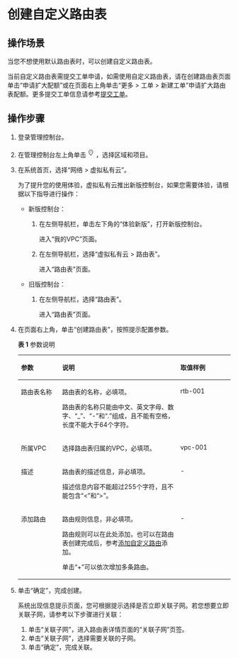 # 创建自定义路由表<a name="vpc_route01_0005"></a>

## 操作场景<a name="zh-cn_topic_0212076960_s974a02c09b8e44f59dcc9335de2d030a"></a>

当您不想使用默认路由表时，可以创建自定义路由表。

当前自定义路由表需提交工单申请，如需使用自定义路由表，请在创建路由表页面单击“申请扩大配额”或在页面右上角单击“更多 \> 工单 \> 新建工单”申请扩大路由表配额。更多提交工单信息请参考[提交工单](https://support.huaweicloud.com/usermanual-ticket/zh-cn_topic_0127038618.html)。

## 操作步骤<a name="zh-cn_topic_0212076960_section1413101810288"></a>

1.  登录管理控制台。
2.  在管理控制台左上角单击![](figures/icon-region.png)，选择区域和项目。
3.  在系统首页，选择“网络 \> 虚拟私有云”。

    为了提升您的使用体验，虚拟私有云推出新版控制台，如果您需要体验，请根据以下指导进行操作：

    -   新版控制台：
        1.  在左侧导航栏，单击左下角的“体验新版”，打开新版控制台。

            进入“我的VPC”页面。

        2.  在左侧导航栏，选择“虚拟私有云 \> 路由表”。

            进入“路由表”页面。

    -   旧版控制台：
        1.  在左侧导航栏，选择“路由表”。

            进入“路由表”页面。


4.  在页面右上角，单击“创建路由表”，按照提示配置参数。

    **表 1**  参数说明

    <a name="zh-cn_topic_0212076960_table1365321914315"></a>
    <table><thead align="left"><tr id="zh-cn_topic_0212076960_row865119196315"><th class="cellrowborder" valign="top" width="19.36%" id="mcps1.2.4.1.1"><p id="zh-cn_topic_0212076960_p265121911317"><a name="zh-cn_topic_0212076960_p265121911317"></a><a name="zh-cn_topic_0212076960_p265121911317"></a>参数</p>
    </th>
    <th class="cellrowborder" valign="top" width="55.58%" id="mcps1.2.4.1.2"><p id="zh-cn_topic_0212076960_p465119191314"><a name="zh-cn_topic_0212076960_p465119191314"></a><a name="zh-cn_topic_0212076960_p465119191314"></a>说明</p>
    </th>
    <th class="cellrowborder" valign="top" width="25.06%" id="mcps1.2.4.1.3"><p id="zh-cn_topic_0212076960_p76511619136"><a name="zh-cn_topic_0212076960_p76511619136"></a><a name="zh-cn_topic_0212076960_p76511619136"></a>取值样例</p>
    </th>
    </tr>
    </thead>
    <tbody><tr id="zh-cn_topic_0212076960_row12652161914320"><td class="cellrowborder" valign="top" width="19.36%" headers="mcps1.2.4.1.1 "><p id="zh-cn_topic_0212076960_p13651171910311"><a name="zh-cn_topic_0212076960_p13651171910311"></a><a name="zh-cn_topic_0212076960_p13651171910311"></a>路由表名称</p>
    </td>
    <td class="cellrowborder" valign="top" width="55.58%" headers="mcps1.2.4.1.2 "><p id="zh-cn_topic_0212076960_p1765111191030"><a name="zh-cn_topic_0212076960_p1765111191030"></a><a name="zh-cn_topic_0212076960_p1765111191030"></a>路由表的名称，必填项。</p>
    <p id="zh-cn_topic_0212076960_p16516192316"><a name="zh-cn_topic_0212076960_p16516192316"></a><a name="zh-cn_topic_0212076960_p16516192316"></a>路由表的名称只能由中文、英文字母、数字、“_”、“-”和“.”组成，且不能有空格，长度不能大于64个字符。</p>
    </td>
    <td class="cellrowborder" valign="top" width="25.06%" headers="mcps1.2.4.1.3 "><p id="zh-cn_topic_0212076960_p76525198313"><a name="zh-cn_topic_0212076960_p76525198313"></a><a name="zh-cn_topic_0212076960_p76525198313"></a>rtb-001</p>
    </td>
    </tr>
    <tr id="zh-cn_topic_0212076960_row46529191636"><td class="cellrowborder" valign="top" width="19.36%" headers="mcps1.2.4.1.1 "><p id="zh-cn_topic_0212076960_p10652161913311"><a name="zh-cn_topic_0212076960_p10652161913311"></a><a name="zh-cn_topic_0212076960_p10652161913311"></a>所属VPC</p>
    </td>
    <td class="cellrowborder" valign="top" width="55.58%" headers="mcps1.2.4.1.2 "><p id="zh-cn_topic_0212076960_p1652131917319"><a name="zh-cn_topic_0212076960_p1652131917319"></a><a name="zh-cn_topic_0212076960_p1652131917319"></a>选择路由表归属的VPC，必填项。</p>
    </td>
    <td class="cellrowborder" valign="top" width="25.06%" headers="mcps1.2.4.1.3 "><p id="zh-cn_topic_0212076960_p166521019737"><a name="zh-cn_topic_0212076960_p166521019737"></a><a name="zh-cn_topic_0212076960_p166521019737"></a>vpc-001</p>
    </td>
    </tr>
    <tr id="zh-cn_topic_0212076960_row965310191031"><td class="cellrowborder" valign="top" width="19.36%" headers="mcps1.2.4.1.1 "><p id="zh-cn_topic_0212076960_p1365220191134"><a name="zh-cn_topic_0212076960_p1365220191134"></a><a name="zh-cn_topic_0212076960_p1365220191134"></a>描述</p>
    </td>
    <td class="cellrowborder" valign="top" width="55.58%" headers="mcps1.2.4.1.2 "><p id="zh-cn_topic_0212076960_p46523191316"><a name="zh-cn_topic_0212076960_p46523191316"></a><a name="zh-cn_topic_0212076960_p46523191316"></a>路由表的描述信息，非必填项。</p>
    <p id="zh-cn_topic_0212076960_p3652141914319"><a name="zh-cn_topic_0212076960_p3652141914319"></a><a name="zh-cn_topic_0212076960_p3652141914319"></a>描述信息内容不能超过255个字符，且不能包含“&lt;”和“&gt;”。</p>
    </td>
    <td class="cellrowborder" valign="top" width="25.06%" headers="mcps1.2.4.1.3 "><p id="zh-cn_topic_0212076960_p10652119134"><a name="zh-cn_topic_0212076960_p10652119134"></a><a name="zh-cn_topic_0212076960_p10652119134"></a>-</p>
    </td>
    </tr>
    <tr id="zh-cn_topic_0212076960_row135481292303"><td class="cellrowborder" valign="top" width="19.36%" headers="mcps1.2.4.1.1 "><p id="zh-cn_topic_0212076960_p16549129163012"><a name="zh-cn_topic_0212076960_p16549129163012"></a><a name="zh-cn_topic_0212076960_p16549129163012"></a>添加路由</p>
    </td>
    <td class="cellrowborder" valign="top" width="55.58%" headers="mcps1.2.4.1.2 "><p id="zh-cn_topic_0212076960_p17690126124510"><a name="zh-cn_topic_0212076960_p17690126124510"></a><a name="zh-cn_topic_0212076960_p17690126124510"></a>路由规则信息，非必填项。</p>
    <p id="zh-cn_topic_0212076960_p316151010485"><a name="zh-cn_topic_0212076960_p316151010485"></a><a name="zh-cn_topic_0212076960_p316151010485"></a>路由规则可以在此处添加，也可以在路由表创建完成后，参考<a href="添加自定义路由.md">添加自定义路由</a>添加。</p>
    <p id="zh-cn_topic_0212076960_p1116151064812"><a name="zh-cn_topic_0212076960_p1116151064812"></a><a name="zh-cn_topic_0212076960_p1116151064812"></a>单击“+”可以依次增加多条路由。</p>
    </td>
    <td class="cellrowborder" valign="top" width="25.06%" headers="mcps1.2.4.1.3 "><p id="zh-cn_topic_0212076960_p2054992923015"><a name="zh-cn_topic_0212076960_p2054992923015"></a><a name="zh-cn_topic_0212076960_p2054992923015"></a>-</p>
    </td>
    </tr>
    </tbody>
    </table>

5.  单击“确定”，完成创建。

    系统出现信息提示页面，您可根据提示选择是否立即关联子网。若您想要立即关联子网，请参考以下步骤进行关联：

    1.  单击“关联子网”，进入路由表详情页面的“关联子网”页签。
    2.  单击“关联子网”，选择需要关联的子网。
    3.  单击“确定”，完成关联。


